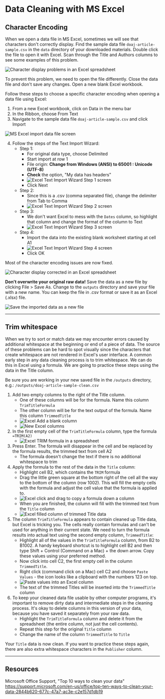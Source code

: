 # Data Cleaning with MS Excel

## Character Encoding

When we open a data file in MS Excel, sometimes we will see that characters don't correctly display. Find the sample data file `doaj-article-sample.csv` in the `data` directory of your downloaded materials. Double click the file to open it with Excel. Scan through the Title and Authors columns to see some examples of this problem.

![Character display problems in an Excel spreadsheet](/img/encoding-errors.PNG "Example encoding errors")

To prevent this problem, we need to open the file differently. Close the data file and don't save any changes. Open a new blank Excel workbook.

Follow these steps to choose a specific character encoding when opening a data file using Excel:
1. From a new Excel workbook, click on Data in the menu bar
2. In the Ribbon, choose From Text
3. Navigate to the sample data file `doaj-article-sample.csv` and click Import

![MS Excel import data file screen](/img/choose-file.PNG "Import a file into Excel")

4. Follow the steps of the Text Import Wizard:
   - Step 1:
     - For original data type, choose Delimited
	 - Start import at row 1
	 - File origin: **Change from Windows (ANSI) to 65001 : Unicode (UTF-8)**
	 - **Check** the option, "My data has headers"
	 - ![Excel Text Import Wizard Step 1 screen](/img/text-import-1.PNG "Import data step 1")
	 - Click Next
   - Step 2:
     - Since this is a .csv (comma separated file), change the delimiter from Tab to Comma
	 - ![Excel Text Import Wizard Step 2 screen](/img/text-import-2.PNG "Import data step 2")
   - Step 3:
     - We don't want Excel to mess with the `Dates` column, so highlight that column and change the format of the column to Text
	 - ![Excel Text Import Wizard Step 3 screen](/img/text-import-3-date-text.PNG "Import data step 3")
   - Step 4:
     - Import the data into the existing blank worksheet starting at cell A1
	 - ![Excel Text Import Wizard Step 4 screen](/img/text-import-4.PNG "Import data step 4")
	 - Click OK

Most of the character encoding issues are now fixed.

![Character display corrected in an Excel spreadsheet](/img/encoding-fixed.PNG "Example encoding repairs")

**Don't overwrite your original raw data!** Save the data as a new file by clicking File > Save As. Change to the `outputs` directory and save your file with a new name. You can keep the file in .csv format or save it as an Excel (.xlsx) file.

![Save the imported data as a new file](/img/save-new-file.PNG "Save imported data to a new file")

---

## Trim whitespace

When we try to sort or match data we may encounter errors caused by additional whitespace at the beginning or end of a piece of data. The source of these problems can be hard to spot visually since the characters that create whitespace are not rendered in Excel's user interface. A common early step in any data cleaning process is to trim whitespace. We can do this in Excel using a formula. We are going to practice these steps using the data in the Title column.

Be sure you are working in your new saved file in the `/outputs` directory, e.g.: `/outputs/doaj-article-sample-clean.csv`

1. Add two empty columns to the right of the Title column.
   - One of these columns will be for the formula. Name this column `TrimTitleFormula`
   - The other column will be for the text output of the formula. Name this column `TrimmedTitle`
   - ![Excel Add a blank column](/img/add-column.png "Add a new column in Excel")
   - ![New Excel columns](/img/new-columns.PNG "Two new Excel columns")
2. In the first empty cell of the `TrimTitleFormula` column, type the formula `=TRIM(A2)`
   - ![Excel TRIM formula in a spreadsheet](/img/trim-formula.PNG "Enter the TRIM formula in cell B2")
3. Press Enter. The formula will disappear in the cell and be replaced by the formula results, the trimmed text from cell A2
   - The formula doesn't change the text if there is no additional whitespace to trim
4. Apply the formula to the rest of the data in the `Title` column:
   - Highlight cell B2, which contains the `TRIM` formula 
   - Drag the little green square at the bottom right of the cell all the way to the bottom of the column (row 1002). This will fill the empty cells with the formula and adjust the cell value that the formula is applied to.
   - ![Excel click and drag to copy a formula down a column](/img/drag-trim.png "Drag down cell B2 to copy the formula")
   - When you are finished, the column will fill with the trimmed text from the `Title` column
   - ![Excel filled column of trimmed Title data](/img/filled-title.PNG "Formula applied to all Title cells")
5. The column `TrimTitleFormula` appears to contain cleaned up Title data, but Excel is tricking you. The cells really contain formulas and can't be used for anything in their current state. We need to turn the formula results into actual text using the second empty column, `TrimmedTitle`:
   - Highlight all of the values in the `TrimTitleFormula` column, from B2 to B1002. A handy keyboard shortcut is to highlight cell B2 and then type Shift + Control (Command on a Mac) + the down arrow. Copy these values using your preferred method.
   - Now click into cell C2, the first empty cell in the column `TrimmedTitle`.
   - Right click (command click on a Mac) cell C2 and choose `Paste Values` - the icon looks like a clipboard with the numbers 123 on top.
   - ![Paste values into an Excel column](/img/paste-values.png "Paste values into an Excel column")
   - The text of the trimmed Titles will be inserted into the `TrimmedTitle` column
6. To keep your cleaned data file usable by other computer programs, it's important to remove dirty data and intermediate steps in the cleaning process. It's okay to delete columns in this version of your data, because you have saved it separately from your raw data.
   - Highlight the `TrimTitleFormula` column and delete it from the spreadsheet (the entire column, not just the cell contents).
   - Repeat this step for the original `Title` column
   - Change the name of the column `TrimmedTitle` to `Title`
   
Your `Title` data is now clean. If you want to practice these steps again, there are also extra whitespace characters in the `Publisher` column.

---

## Resources

Microsoft Office Support, "Top 10 ways to clean your data" https://support.microsoft.com/en-us/office/top-ten-ways-to-clean-your-data-2844b620-677c-47a7-ac3e-c2e157d1db19